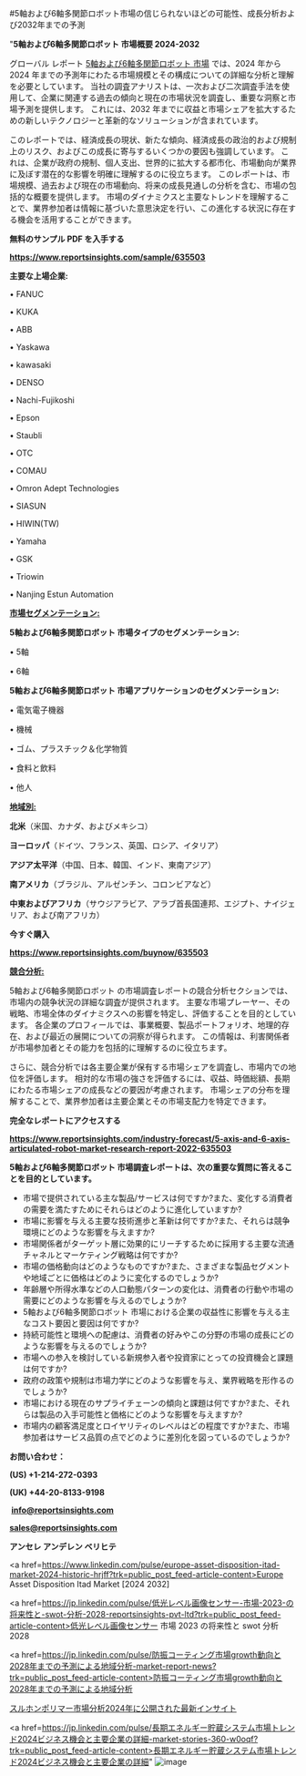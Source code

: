 #5軸および6軸多関節ロボット市場の信じられないほどの可能性、成長分析および2032年までの予測

"<strong>5軸および6軸多関節ロボット 市場概要 2024-2032</strong>

グローバル レポート <a href=https://www.reportsinsights.com/sample/635503>5軸および6軸多関節ロボット 市場</a> では、2024 年から 2024 年までの予測年にわたる市場規模とその構成についての詳細な分析と理解を必要としています。 当社の調査アナリストは、一次および二次調査手法を使用して、企業に関連する過去の傾向と現在の市場状況を調査し、重要な洞察と市場予測を提供します。 これには、2032 年までに収益と市場シェアを拡大​​するための新しいテクノロジーと革新的なソリューションが含まれています。

このレポートでは、経済成長の現状、新たな傾向、経済成長の政治的および規制上のリスク、およびこの成長に寄与するいくつかの要因も強調しています。 これは、企業が政府の規制、個人支出、世界的に拡大する都市化、市場動向が業界に及ぼす潜在的な影響を明確に理解するのに役立ちます。 このレポートは、市場規模、過去および現在の市場動向、将来の成長見通しの分析を含む、市場の包括的な概要を提供します。 市場のダイナミクスと主要なトレンドを理解することで、業界参加者は情報に基づいた意思決定を行い、この進化する状況に存在する機会を活用することができます。

<strong><b>無料のサンプル PDF を入手する</b></strong>

<a href=https://www.reportsinsights.com/sample/635503><strong><u>https://www.reportsinsights.com/sample/635503</u></strong></a>

<strong>主要な上場企業:</strong>

• FANUC

• KUKA

• ABB

• Yaskawa

• kawasaki

• DENSO

• Nachi-Fujikoshi

• Epson

• Staubli

• OTC

• COMAU

• Omron Adept Technologies

• SIASUN

• HIWIN(TW)

• Yamaha

• GSK

• Triowin

• Nanjing Estun Automation

<strong><u>市場セグメンテーション</u></strong><strong><u>:</u></strong>

<strong>5軸および6軸多関節ロボット 市場タイプのセグメンテーション:</strong>

• 5軸

• 6軸

<strong>5軸および6軸多関節ロボット 市場アプリケーションのセグメンテーション:</strong>

• 電気電子機器

• 機械

• ゴム、プラスチック＆化学物質

• 食料と飲料

• 他人

<strong><u>地域別</u></strong><strong><u>:</u></strong>

<strong>北米</strong>（米国、カナダ、およびメキシコ）

<strong>ヨーロッパ</strong>（ドイツ、フランス、英国、ロシア、イタリア）

<strong>アジア太平洋</strong>（中国、日本、韓国、インド、東南アジア）

<strong>南アメリカ</strong>（ブラジル、アルゼンチン、コロンビアなど）

<strong>中東およびアフリカ</strong>（サウジアラビア、アラブ首長国連邦、エジプト、ナイジェリア、および南アフリカ）

<strong>今すぐ購入</strong>

<a href=https://www.reportsinsights.com/buynow/635503><strong><u>https://www.reportsinsights.com/buynow/635503</u></strong></a>

<strong><u>競合分析:</u></strong>

5軸および6軸多関節ロボット の市場調査レポートの競合分析セクションでは、市場内の競争状況の詳細な調査が提供されます。 主要な市場プレーヤー、その戦略、市場全体のダイナミクスへの影響を特定し、評価することを目的としています。 各企業のプロフィールでは、事業概要、製品ポートフォリオ、地理的存在、および最近の展開についての洞察が得られます。 この情報は、利害関係者が市場参加者とその能力を包括的に理解するのに役立ちます。

さらに、競合分析では各主要企業が保有する市場シェアを調査し、市場内での地位を評価します。 相対的な市場の強さを評価するには、収益、時価総額、長期にわたる市場シェアの成長などの要因が考慮されます。 市場シェアの分布を理解することで、業界参加者は主要企業とその市場支配力を特定できます。

<strong>完全なレポートにアクセスする</strong>

<a href=https://www.reportsinsights.com/industry-forecast/5-axis-and-6-axis-articulated-robot-market-research-report-2022-635503><strong><u><b>https://www.reportsinsights.com/industry-forecast/5-axis-and-6-axis-articulated-robot-market-research-report-2022-635503</b></u></strong></a>

<strong><b>5軸および6軸多関節ロボット 市場調査レポートは、次の重要な質問に答えることを目的としています。</b></strong>
<ul>
  <li>市場で提供されている主な製品/サービスは何ですか?また、変化する消費者の需要を満たすためにそれらはどのように進化していますか?</li>
  <li>市場に影響を与える主要な技術進歩と革新は何ですか?また、それらは競争環境にどのような影響を与えますか?</li>
  <li>市場関係者がターゲット層に効果的にリーチするために採用する主要な流通チャネルとマーケティング戦略は何ですか?</li>
  <li>市場の価格動向はどのようなものですか?また、さまざまな製品セグメントや地域ごとに価格はどのように変化するのでしょうか?</li>
  <li>年齢層や所得水準などの人口動態パターンの変化は、消費者の行動や市場の需要にどのような影響を与えるのでしょうか?</li>
  <li>5軸および6軸多関節ロボット 市場における企業の収益性に影響を与える主なコスト要因と要因は何ですか?</li>
  <li>持続可能性と環境への配慮は、消費者の好みやこの分野の市場の成長にどのような影響を与えるのでしょうか?</li>
  <li>市場への参入を検討している新規参入者や投資家にとっての投資機会と課題は何ですか?</li>
  <li>政府の政策や規制は市場力学にどのような影響を与え、業界戦略を形作るのでしょうか?</li>
  <li>市場における現在のサプライチェーンの傾向と課題は何ですか?また、それらは製品の入手可能性と価格にどのような影響を与えますか?</li>
  <li>市場内の顧客満足度とロイヤリティのレベルはどの程度ですか?また、市場参加者はサービス品質の点でどのように差別化を図っているのでしょうか?</li>
</ul>
<strong>お問い合わせ：</strong>

<strong>(US) +1-214-272-0393</strong>

<strong>(UK) +44-20-8133-9198</strong>

<strong> </strong><a href=info@reportsinsights.com><strong><u>info@reportsinsights.com</u></strong></a>

<a href=sales@reportsinsights.com><strong><u>sales@reportsinsights.com</u></strong></a>

<strong>アンセレ アンデレン ベリヒテ</strong>

<a href=https://www.linkedin.com/pulse/europe-asset-disposition-itad-market-2024-historic-hrjff?trk=public_post_feed-article-content>Europe Asset Disposition Itad Market [2024 2032]</a>

<a href=https://jp.linkedin.com/pulse/低光レベル画像センサー-市場-2023-の将来性と-swot-分析-2028-reportsinsights-pvt-ltd?trk=public_post_feed-article-content>低光レベル画像センサー 市場 2023 の将来性と swot 分析 2028</a>

<a href=https://jp.linkedin.com/pulse/防振コーティング市場growth動向と2028年までの予測による地域分析-market-report-news?trk=public_post_feed-article-content>防振コーティング市場growth動向と2028年までの予測による地域分析</a>

<a href=https://www.linkedin.com/pulse/スルホンポリマー市場分析2024年に公開された最新インサイト-healthscope-news-245/>スルホンポリマー市場分析2024年に公開された最新インサイト</a>

<a href=https://jp.linkedin.com/pulse/長期エネルギー貯蔵システム市場トレンド2024ビジネス機会と主要企業の詳細-market-stories-360-w0oqf?trk=public_post_feed-article-content>長期エネルギー貯蔵システム市場トレンド2024ビジネス機会と主要企業の詳細</a>"
![image](https://github.com/aanak123/RIMarketer1/assets/158471119/552b0e3f-fe27-47f3-a384-112ca58caa96)
